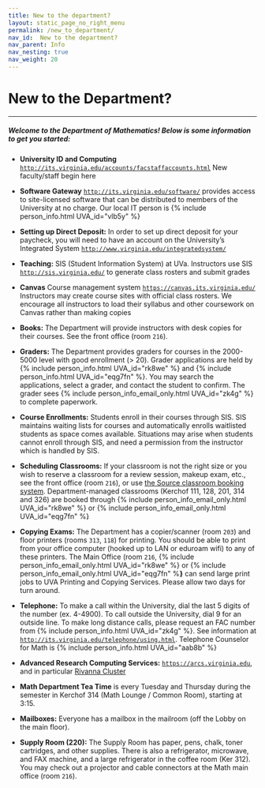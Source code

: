 ```yaml
---
title: New to the department?
layout: static_page_no_right_menu
permalink: /new_to_department/
nav_id:  New to the department?
nav_parent: Info
nav_nesting: true
nav_weight: 20
---
```


# New to the Department?

---

<h5 class="mt-2 mb-4">Welcome to the Department of Mathematics!  Below is some information to get you started:</h5>


- **University ID and Computing** [`http://its.virginia.edu/accounts/facstaffaccounts.html`](http://its.virginia.edu/accounts/facstaffaccounts.html) New faculty/staff begin here

- **Software Gateway** [`http://its.virginia.edu/software/`](http://its.virginia.edu/software//) provides access to site-licensed software that can be distributed to members of the University at no charge.  Our local IT person is {% include person_info.html UVA_id="vlb5y" %}

- **Setting up Direct Deposit:**  In order to set up direct deposit for your paycheck, you will need to have an account on the University’s Integrated System [`http://www.virginia.edu/integratedsystem/`](http://www.virginia.edu/integratedsystem/)    

- **Teaching:** SIS (Student Information System) at UVa.  Instructors use SIS [`http://sis.virginia.edu/`](http://sis.virginia.edu/) to generate class rosters and submit grades

- **Canvas** Course management system [`https://canvas.its.virginia.edu/`](https://canvas.its.virginia.edu/) Instructors may create course sites with official class rosters. We encourage all instructors to load their syllabus and other coursework on Canvas rather than making copies

- **Books:** The Department will provide instructors with desk copies for their courses. See the front office (room `216`).

- **Graders:**  The Department provides graders for courses in the 2000-5000 level with good enrollment (> 20). Grader applications are held by {% include person_info.html UVA_id="rk8we" %} and {% include person_info.html UVA_id="eqg7fn" %}. You may search the applications, select a grader, and contact the student to confirm. The grader sees {% include person_info_email_only.html UVA_id="zk4g" %} to complete paperwork.

- **Course Enrollments:**  Students enroll in their courses through SIS. SIS maintains waiting lists for courses and automatically enrolls waitlisted students as space comes available. Situations may arise when students cannot enroll through SIS, and need a permission from the instructor which is handled by SIS.

- **Scheduling Classrooms:** If your classroom is not the right size or you wish to reserve a classroom for a review session, makeup exam, etc., see the front office (room `216`), or use [the Source classroom booking system](https://25live.virginia.edu/). Department-managed classrooms (Kerchof 111, 128, 201, 314 and 326) are booked through {% include person_info_email_only.html UVA_id="rk8we" %} or {% include person_info_email_only.html UVA_id="eqg7fn" %}<span style="margin-left:-4px"></span>.

- **Copying Exams:** The Department has a copier/scanner (room `203`) and floor printers (rooms `313`, `118`) for printing. You should be able to print from your office computer (hooked up to LAN or eduroam wifi) to any of these printers. The Main Office (room `216`, {% include person_info_email_only.html UVA_id="rk8we" %} or {% include person_info_email_only.html UVA_id="eqg7fn" %}<span style="margin-left:-4px"></span>) can send large print jobs to UVA Printing and Copying Services. Please allow two days for turn around.

- **Telephone:** To make a call within the University, dial the last 5 digits of the number (ex. 4-4900). To call outside the University, dial 9 for an outside line. To make long distance calls, please request an FAC number from {% include person_info.html UVA_id="zk4g" %}. See information at [`http://its.virginia.edu/telephone/using.html`](http://its.virginia.edu/telephone/using.html). Telephone Counselor for Math is {% include person_info.html UVA_id="aab8b" %}

<!-- - **UNIX home directory service at `blue.unix.virginia.edu`:**
[`https://admin.people.virginia.edu/cgi-local/ww/menu`](https://admin.people.virginia.edu/cgi-local/ww/menu) -->

- **Advanced Research Computing Services:** [`https://arcs.virginia.edu`](https://arcs.virginia.edu), and in particular [Rivanna Cluster](https://arcs.virginia.edu/rivanna)

- **Math Department Tea Time** is every Tuesday and Thursday during the semester in Kerchof 314 (Math Lounge / Common Room), starting at 3:15.

- **Mailboxes:** Everyone has a mailbox in the mailroom (off the Lobby on the main floor).

- **Supply Room (220):** The Supply Room has paper, pens, chalk, toner cartridges, and other supplies. There is also a refrigerator, microwave, and FAX machine, and a large refrigerator in the coffee room (Ker 312). You may check out a projector and cable connectors at the Math main office (room `216`).

